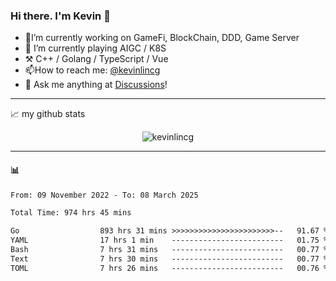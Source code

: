 ### Hi there. I'm Kevin 👋

- 🔭I’m currently working on GameFi, BlockChain, DDD, Game Server
- 🌱 I’m currently playing AIGC / K8S
-   :hammer_and_pick: C++ / Golang / TypeScript / Vue
- 📫How to reach me: [@kevinlincg](https://twitter.com/kevinlincg) 
-   :thought_balloon: Ask me anything at [Discussions](https://github.com/kevinlincg/kevinlincg/issues/new)!

---

📈 my github stats

<p align="center"> <img src="https://github-readme-stats-ouuan.vercel.app/api?username=kevinlincg&theme=dark&show_icons=true&count_private=true" alt="kevinlincg" />

---

#### :bar_chart: 

<!--START_SECTION:waka-->

```txt
From: 09 November 2022 - To: 08 March 2025

Total Time: 974 hrs 45 mins

Go                  893 hrs 31 mins >>>>>>>>>>>>>>>>>>>>>>>--   91.67 %
YAML                17 hrs 1 min    -------------------------   01.75 %
Bash                7 hrs 31 mins   -------------------------   00.77 %
Text                7 hrs 30 mins   -------------------------   00.77 %
TOML                7 hrs 26 mins   -------------------------   00.76 %
```

<!--END_SECTION:waka-->
